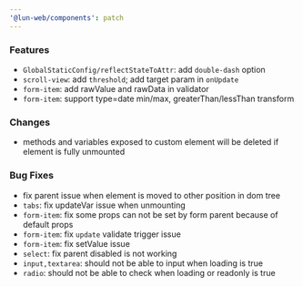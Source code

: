 ```yaml
---
'@lun-web/components': patch
---
```


### Features

- `GlobalStaticConfig/reflectStateToAttr`: add `double-dash` option
- `scroll-view`: add `threshold`; add target param in `onUpdate`
- `form-item`: add rawValue and rawData in validator
- `form-item`: support type=date min/max, greaterThan/lessThan transform

### Changes

- methods and variables exposed to custom element will be deleted if element is fully unmounted

### Bug Fixes

- fix parent issue when element is moved to other position in dom tree
- `tabs`: fix updateVar issue when unmounting
- `form-item`: fix some props can not be set by form parent because of default props
- `form-item`: fix `update` validate trigger issue
- `form-item`: fix setValue issue
- `select`: fix parent disabled is not working
- `input,textarea`: should not be able to input when loading is true
- `radio`: should not be able to check when loading or readonly is true